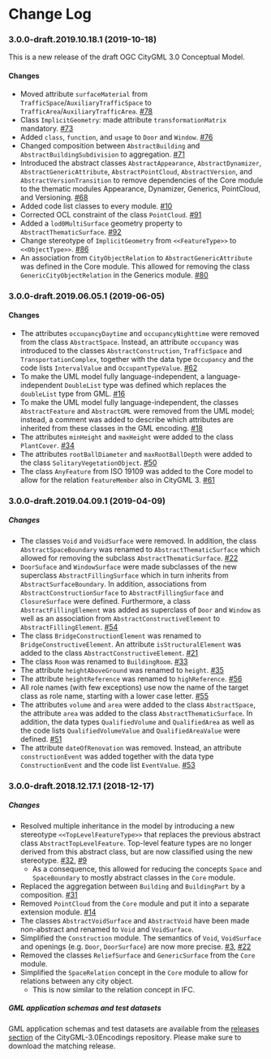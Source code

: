 Change Log
==========

### 3.0.0-draft.2019.10.18.1 (2019-10-18)

This is a new release of the draft OGC CityGML 3.0 Conceptual Model.

#### Changes

* Moved attribute `surfaceMaterial` from `TrafficSpace`/`AuxiliaryTrafficSpace` to `TrafficArea`/`AuxiliaryTrafficArea`. [#78](https://github.com/opengeospatial/CityGML-3.0CM/issues/78)
* Class `ImplicitGeometry`: made attribute `transformationMatrix` mandatory. [#73](https://github.com/opengeospatial/CityGML-3.0CM/issues/73)
* Added `class`, `function`, and `usage` to `Door` and `Window`. [#76](https://github.com/opengeospatial/CityGML-3.0CM/issues/76)
* Changed composition between `AbstractBuilding` and `AbstractBuildingSubdivision` to aggregation. [#71](https://github.com/opengeospatial/CityGML-3.0CM/issues/71)
* Introduced the abstract classes `AbstractAppearance`, `AbstractDynamizer`, `AbstractGenericAttribute`, `AbstractPointCloud`, `AbstractVersion`, and `AbstractVersionTransition` to remove dependencies of the Core module to the thematic modules Appearance, Dynamizer, Generics, PointCloud, and Versioning. [#68](https://github.com/opengeospatial/CityGML-3.0CM/issues/68)
* Added code list classes to every module. [#10](https://github.com/opengeospatial/CityGML-3.0CM/issues/10)
* Corrected OCL constraint of the class `PointCloud`. [#91](https://github.com/opengeospatial/CityGML-3.0CM/issues/91)
* Added a `lod0MultiSurface` geometry property to `AbstractThematicSurface`. [#92](https://github.com/opengeospatial/CityGML-3.0CM/issues/92)
* Change stereotype of `ImplicitGeometry` from `<<FeatureType>>` to `<<ObjectType>>`. [#86](https://github.com/opengeospatial/CityGML-3.0CM/issues/86)
* An association from `CityObjectRelation` to `AbstractGenericAttribute` was defined in the Core module. This allowed for removing the class `GenericCityObjectRelation` in the Generics module. [#80](https://github.com/opengeospatial/CityGML-3.0CM/issues/80)

### 3.0.0-draft.2019.06.05.1 (2019-06-05)

#### Changes

* The attributes `occupancyDaytime` and `occupancyNighttime` were removed from the class `AbstractSpace`. Instead, an attribute `occupancy` was introduced to the classes `AbstractConstruction`, `TrafficSpace` and `TransportationComplex`, together with the data type `Occupancy` and the code lists `IntervalValue` and `OccupantTypeValue`. 
[#62](https://github.com/opengeospatial/CityGML-3.0CM/issues/62)
* To make the UML model fully language-independent, a language-independent `DoubleList` type was defined which replaces the `doubleList` type from GML. 
[#16](https://github.com/opengeospatial/CityGML-3.0CM/issues/16)
* To make the UML model fully language-independent, the classes `AbstractFeature` and `AbstractGML` were removed from the UML model; instead, a comment was added to describe which attributes are inherited from these classes in the GML encoding. 
[#18](https://github.com/opengeospatial/CityGML-3.0CM/issues/18)
* The attributes `minHeight` and `maxHeight` were added to the class `PlantCover`. 
[#34](https://github.com/opengeospatial/CityGML-3.0CM/issues/34)
* The attributes `rootBallDiameter` and `maxRootBallDepth` were added to the class `SolitaryVegetationObject`. 
[#50](https://github.com/opengeospatial/CityGML-3.0CM/issues/50)
* The class `AnyFeature` from ISO 19109 was added to the Core model to allow for the relation `featureMember` also in CityGML 3. 
[#61](https://github.com/opengeospatial/CityGML-3.0CM/issues/61)


### 3.0.0-draft.2019.04.09.1 (2019-04-09)

##### Changes

* The classes `Void` and `VoidSurface` were removed. In addition, the class `AbstractSpaceBoundary` was renamed to `AbstractThematicSurface` which allowed for removing the subclass `AbstractThematicSurface`. [#22](https://github.com/opengeospatial/CityGML-3.0CM/issues/22)
* `DoorSuface` and `WindowSurface` were made subclasses of the new superclass `AbstractFillingSurface` which in turn inherits from `AbstractSurfaceBoundary`. In addition, associations from `AbstractConstructionSurface` to `AbstractFillingSurface` and `ClosureSurface` were defined. Furthermore, a class `AbstractFillingElement` was added as superclass of `Door` and `Window` as well as an association from `AbstractConstructiveElement` to `AbstractFillingElement`. [#54](https://github.com/opengeospatial/CityGML-3.0CM/issues/54)
* The class `BridgeConstructionElement` was renamed to `BridgeConstructiveElement`. An attribute `isStructuralElement` was added to the class `AbstractConstructiveElement`. [#21](https://github.com/opengeospatial/CityGML-3.0CM/issues/21)
* The class `Room` was renamed to `BuildingRoom`. [#33](https://github.com/opengeospatial/CityGML-3.0CM/issues/33)
* The attribute `heightAboveGround` was renamed to `height`. [#35](https://github.com/opengeospatial/CityGML-3.0CM/issues/35)
* The attribute `heightReference` was renamed to `highReference`. [#56](https://github.com/opengeospatial/CityGML-3.0CM/issues/56)
* All role names (with few exceptions) use now the name of the target class as role name, starting with a lower case letter. [#55](https://github.com/opengeospatial/CityGML-3.0CM/issues/55)
* The attributes `volume` and `area` were added to the class `AbstractSpace`, the attribute `area` was added to the class `AbstractThematicSurface`. In addition, the data types `QualifiedVolume` and `QualifiedArea` as well as the code lists `QualifiedVolumeValue` and `QualifiedAreaValue` were defined. [#51](https://github.com/opengeospatial/CityGML-3.0CM/issues/51)
* The attribute `dateOfRenovation` was removed. Instead, an attribute `constructionEvent` was added together with the data type `ConstructionEvent` and the code list `EventValue`. [#53](https://github.com/opengeospatial/CityGML-3.0CM/issues/53)


### 3.0.0-draft.2018.12.17.1 (2018-12-17)

##### Changes
* Resolved multiple inheritance in the model by introducing a new stereotype `<<TopLevelFeatureType>>` that replaces the
previous abstract class `AbstractTopLevelFeature`. Top-level feature types are no longer derived from this abstract class,
but are now classified using the new stereotype.
[#32](https://github.com/opengeospatial/CityGML-3.0CM/issues/32), [#9](https://github.com/opengeospatial/CityGML-3.0CM/issues/9)
  * As a consequence, this allowed for reducing the concepts `Space` and `SpaceBoundary` to mostly abstract classes in the
  `Core` module.
* Replaced the aggregation between `Building` and `BuildingPart` by a composition.
[#31](https://github.com/opengeospatial/CityGML-3.0CM/issues/31)
* Removed `PointCloud` from the `Core` module and put it into a separate extension module.
[#14](https://github.com/opengeospatial/CityGML-3.0CM/issues/14)
* The classes `AbstractVoidSurface` and `AbstractVoid` have been made non-abstract and renamed to `Void` and `VoidSurface`.
* Simplified the `Construction` module. The semantics of `Void`, `VoidSurface` and openings (e.g. `Door`, `DoorSurface`)
are now more precise.
[#3](https://github.com/opengeospatial/CityGML-3.0CM/issues/3), [#22](https://github.com/opengeospatial/CityGML-3.0CM/issues/22)
* Removed the classes `ReliefSurface` and `GenericSurface` from the `Core` module.
* Simplified the `SpaceRelation` concept in the `Core` module to allow for relations between any city object.
  * This is now similar to the relation concept in IFC.

##### GML application schemas and test datasets
GML application schemas and test datasets are available from the [releases section](https://github.com/opengeospatial/CityGML-3.0Encodings/releases/tag/3.0.0-draft.2018.12.17.1) of the CityGML-3.0Encodings repository. Please make sure to download the matching release.
